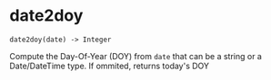# date2doy

```
date2doy(date) -> Integer
```

Compute the Day-Of-Year (DOY) from `date` that can be a string or a Date/DateTime type. If ommited, returns today's DOY
